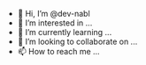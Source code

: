 - 👋 Hi, I’m @dev-nabl
- 👀 I’m interested in ...
- 🌱 I’m currently learning ...
- 💞️ I’m looking to collaborate on ...
- 📫 How to reach me ...

<!---
dev-nabl/dev-nabl is a ✨ special ✨ repository because its `README.md` (this file) appears on your GitHub profile.
You can click the Preview link to take a look at your changes.
--->
